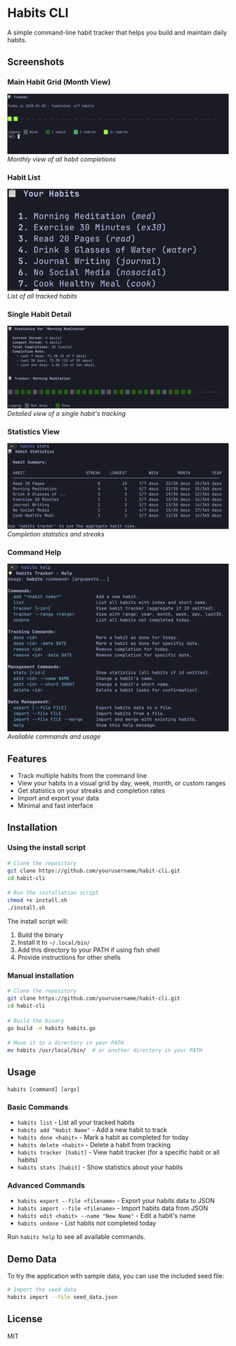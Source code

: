 # Habits CLI

A simple command-line habit tracker that helps you build and maintain daily habits.

## Screenshots

### Main Habit Grid (Month View)

![Month Grid View](assets/images/month-grid.png)
*Monthly view of all habit completions*

### Habit List

![Habit List](assets/images/habit-list.png)
*List of all tracked habits*

### Single Habit Detail

![Single Habit Detail](assets/images/single-habit.png)
*Detailed view of a single habit's tracking*

### Statistics View

![Statistics View](assets/images/stats-view.png)
*Completion statistics and streaks*

### Command Help

![Command Help](assets/images/command-help.png)
*Available commands and usage*

## Features

- Track multiple habits from the command line
- View your habits in a visual grid by day, week, month, or custom ranges
- Get statistics on your streaks and completion rates
- Import and export your data
- Minimal and fast interface

## Installation

### Using the install script

```bash
# Clone the repository
git clone https://github.com/yourusername/habit-cli.git
cd habit-cli

# Run the installation script
chmod +x install.sh
./install.sh
```

The install script will:

1. Build the binary
2. Install it to `~/.local/bin/`
3. Add this directory to your PATH if using fish shell
4. Provide instructions for other shells

### Manual installation

```bash
# Clone the repository
git clone https://github.com/yourusername/habit-cli.git
cd habit-cli

# Build the binary
go build -o habits habits.go

# Move it to a directory in your PATH
mv habits /usr/local/bin/  # or another directory in your PATH
```

## Usage

```
habits [command] [args]
```

### Basic Commands

- `habits list` - List all your tracked habits
- `habits add "Habit Name"` - Add a new habit to track
- `habits done <habit>` - Mark a habit as completed for today
- `habits delete <habit>` - Delete a habit from tracking
- `habits tracker [habit]` - View habit tracker (for a specific habit or all habits)
- `habits stats [habit]` - Show statistics about your habits

### Advanced Commands

- `habits export --file <filename>` - Export your habits data to JSON
- `habits import --file <filename>` - Import habits data from JSON
- `habits edit <habit> --name "New Name"` - Edit a habit's name
- `habits undone` - List habits not completed today

Run `habits help` to see all available commands.

## Demo Data

To try the application with sample data, you can use the included seed file:

```bash
# Import the seed data
habits import --file seed_data.json
```

## License

MIT
